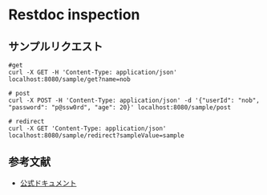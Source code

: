 # Restdoc inspection

## サンプルリクエスト

```shell
#get
curl -X GET -H 'Content-Type: application/json' localhost:8080/sample/get?name=nob
```

```shell
# post
curl -X POST -H 'Content-Type: application/json' -d '{"userId": "nob", "password": "p@ssw0rd", "age": 20}' localhost:8080/sample/post
```

```shell
# redirect
curl -X GET 'Content-Type: application/json' localhost:8080/sample/redirect?sampleValue=sample
```

## 参考文献

- [公式ドキュメント](https://spring.pleiades.io/guides/gs/testing-restdocs)
